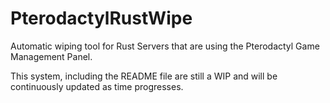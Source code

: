 # PterodactylRustWipe
Automatic wiping tool for Rust Servers that are using the Pterodactyl Game Management Panel.

This system, including the README file are still a WIP and will be continuously updated as time progresses.
